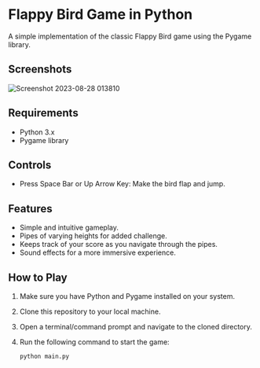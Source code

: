 # Flappy Bird Game in Python

A simple implementation of the classic Flappy Bird game using the Pygame library.

## Screenshots


![Screenshot 2023-08-28 013810](https://github.com/Adarsshh34/Flappy-Bird/assets/102070546/c4077dd8-33c3-40a1-941e-be8fd10f7435)



## Requirements

- Python 3.x
- Pygame library

## Controls

- Press Space Bar or Up Arrow Key: Make the bird flap and jump.

## Features

- Simple and intuitive gameplay.
- Pipes of varying heights for added challenge.
- Keeps track of your score as you navigate through the pipes.
- Sound effects for a more immersive experience.


## How to Play

1. Make sure you have Python and Pygame installed on your system.
2. Clone this repository to your local machine.
3. Open a terminal/command prompt and navigate to the cloned directory.
4. Run the following command to start the game:

   ```bash
   python main.py

   
